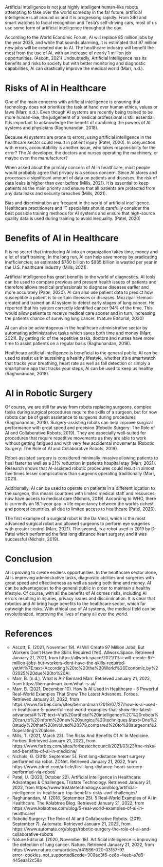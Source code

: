 
<p> Artificial intelligence is not just highly intelligent human-like robots attempting to take over the world someday in the far future, artificial intelligence is all around us and it is progressing rapidly. From SIRI and smart watches to facial recognition and Tesla’s self-driving cars, most of us use some form of artificial intelligence throughout the day. </p>
<p> According to the World Economic Forum, AI will replace 85 million jobs by the year 2025, and while that sounds alarming, it is estimated that 97 million new jobs will be created due to AI. The healthcare industry will benefit the most from the use of AI, with an increase of nearly 1 million job opportunities. (Ascott, 2021) 
Undoubtedly, Artificial Intelligence has its benefits and risks to society but with better monitoring and diagnostic capabilities, AI can drastically improve the medical world (Marr, n.d.). </p>

<h1> Risks of AI in Healthcare </h1> <hl/>
<p> One of the main concerns with artificial intelligence is ensuring that technology does not prioritize the task at hand over human ethics, values or laws (Marr, n.d.). Even though AI systems are recently being trained to be more human-like, the judgement of a medical professional is still essential. It is important to acknowledge the benefit of combining the powers of AI systems and physicians (Raghunandan, 2018). </p>  
<p> Because AI systems are prone to errors, using artificial intelligence in the healthcare sector could result in patient injury (Patel, 2020). In conjunction with errors, accountability is another issue, who takes responsibility for the error? The AI developer, the doctors and nurses operating the machinery, or maybe even the manufacturer? </p>
<p> When asked about the primary concern of AI in healthcare, most people would probably agree that privacy is a serious concern. Since AI stores and processes a significant amount of data on patients and diseases, the risk of data leaks is higher than ever before (Mills, 2021). It is essential to keep patients as the main priority and ensure that all patients are protected from any data leaks and security breaches (Mills, 2021). </p>
<p> Bias and discrimination are frequent in the world of artificial intelligence. Healthcare practitioners and IT specialists should carefully consider the best possible training methods for AI systems and ensure that high-source quality data is used during training to avoid inequality. (Patel, 2020) </p>

<h1> Benefits of AI in Healthcare </h1> <hl/>
<p> It is no secret that introducing AI into an organization takes time, money and a lot of staff training. In the long run, AI can help save money by eradicating inefficiencies; an estimated $760 billion to $935 billion is wasted per year in the U.S. healthcare industry (Mills, 2021). </p>
<p> Artificial intelligence has great benefits to the world of diagnostics. AI tools can be used to compare previous and present health issues of patients and therefore allows medical professionals to diagnose diseases earlier and more accurately (Patel, 2020). AI can also use patient data to predict how susceptible a patient is to certain illnesses or diseases. Mozziyar Etemadi created and trained an AI system to detect early stages of lung cancer. He reported that his system correctly identified cancer 94% of the time. This would allow patients to receive medical care sooner and in turn, increasing the patients chance of surviving lung cancer. (Nature Editorial, 2020) </p>
<p> AI can also be advantageous in the healthcare administrative sector by automating administrative tasks which saves both time and money (Marr, 2021). By getting rid of the repetitive tasks, doctors and nurses have more time to assist patients on a regular basis (Raghunandan, 2018). </p>
<p> Healthcare artificial intelligence is beneficial to the general public. AI can be used to assist us in sustaining a healthy lifestyle, whether it’s a smartwatch that tracks your breathing, heart rate as well as fall detection or simply a smartphone app that tracks your steps, AI can be used to keep us healthy (Raghunandan, 2018). </p>

<h1> AI in Robotic Surgery </h1> <hl/>
<p> Of course, we are still far away from robots replacing surgeons, complex tasks during surgical procedures require the skills of a surgeon, but for now robots can be of great assistance to surgeons during procedures (Raghunandan, 2018). Surgery-assisting robots can help improve surgical performance with great speed and precision (Robotic Surgery: The Role of AI and Collaborative Robots, 2019). They are especially well-suited for procedures that require repetitive movements as they are able to work without getting fatigued and with very few accidental movements (Robotic Surgery: The Role of AI and Collaborative Robots, 2019). </p>
<p> Robot-assisted surgery is considered minimally invasive allowing patients to heal faster as well as a 21% reduction in patients hospital stay (Marr, 2021). Research shows that AI-assisted robotic procedures could result in almost five times lesser complications than surgeons operating traditionally (Marr, 2021). </p>
<p> Additionally, AI can be used to operate on patients in a different location to the surgeon, this means countries with limited medical staff and resources now have access to medical care (Nichols, 2019). According to WHO, there is currently an 18.1-year gap in life expectancy between the worlds richest and poorest countries, all due to limited access to healthcare (Patel, 2020). </p>
<p> The first example of a surgical robot is the Da Vinci, which is the most advanced surgical robot and allowed surgeons to perform eye surgeries with greater control (Marr, 2021). The second, is a robot used in 2019 by Dr Patel which performed the first long distance heart surgery, and it was successful (Nichols, 2019). </p>

<h1> Conclusion </h1> <hl/>
<p> AI is proving to create endless opportunities. In the healthcare sector alone, AI is improving administrative tasks, diagnostic abilities and surgeries with great speed and effectiveness as well as saving both time and money. AI can be advantageous to the general public in order to maintain a healthy lifestyle. Of course, with all the benefits of AI comes risks, including AI errors resulting in injuries, privacy issues and discrimination. 
It is clear that robotics and AI bring huge benefits to the healthcare sector, which far outweigh the risks. With ethical use of AI systems, the medical field can be revolutionized, improving the lives of many all over the world. </p>

<h1> References </h1> <hl/>
<ul type="circle">
<li> Ascott, E. (2021, November 19). AI Will Create 97 Million Jobs, But Workers Don’t Have the Skills Required (Yet). Allwork.Space. Retrieved January 21, 2021, from https://allwork.space/2021/11/ai-will-create-97-million-jobs-but-workers-dont-have-the-skills-required-yet/#:%7E:text=According%20to%20the%20World%20Economic,by%202025%20due%20to%20AI. </li>
<li> Marr, B. (n.d.). What is AI? Bernard Marr. Retrieved January 21, 2022, from https://bernardmarr.com/what-is-ai/ </li>
<li> Marr, B. (2021, December 10). How Is AI Used In Healthcare - 5 Powerful Real-World Examples That Show The Latest Advances. Forbes. Retrieved January 21, 2022, from https://www.forbes.com/sites/bernardmarr/2018/07/27/how-is-ai-used-in-healthcare-5-powerful-real-world-examples-that-show-the-latest-advances/#:%7E:text=Via%20artificial%20intelligence%2C%20robots%20can,to%20inform%20new%20surgical%20techniques.&text=One%20study%20that%20involved%20379,compared%20to%20surgeons%20operating%20alone. </li>
<li> Mills, T. (2021, March 23). The Risks And Benefits Of AI In Medicine. Forbes. Retrieved January 21, 2022, from https://www.forbes.com/sites/forbestechcouncil/2021/03/23/the-risks-and-benefits-of-ai-in-medicine/ </li>
<li> Nichols, G. (2019, September 5). First long-distance heart surgery performed via robot. ZDNet. Retrieved January 21, 2022, from https://www.zdnet.com/article/first-long-distance-heart-surgery-performed-via-robot/ </li>
<li> Patel, U. (2020, October 22). Artificial Intelligence in Healthcare: Advantages & Challenges. Tristate Technology. Retrieved January 21, 2022, from https://www.tristatetechnology.com/blog/artificial-intelligence-in-healthcare-top-benefits-risks-and-challenges/ </li>
<li> Raghunandan, M. (2018, September 25). 5 Real-World Examples of AI in Healthcare. The Kolabtree Blog. Retrieved January 21, 2022, from https://www.kolabtree.com/blog/5-real-world-examples-of-ai-in-healthcare/ </li>
<li> Robotic Surgery: The Role of AI and Collaborative Robots. (2019, September 7). Automate. Retrieved January 21, 2022, from https://www.automate.org/blogs/robotic-surgery-the-role-of-ai-and-collaborative-robots </li>
<li>  Nature Editorial. (2020, November 18). Artificial intelligence is improving the detection of lung cancer. Nature. Retrieved January 21, 2022, from https://www.nature.com/articles/d41586-020-03157-9?error=cookies_not_supported&code=900ac3f6-ce6b-4eeb-a7d9-445eaa12c58a </li>
  </ul> 
